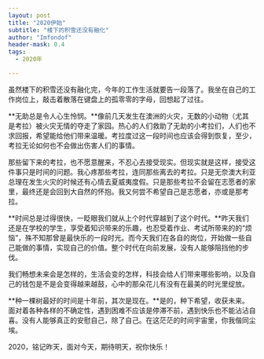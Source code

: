 ```yaml
---
layout: post
title: "2020伊始"
subtitle: "楼下的积雪还没有融化"
author: "Imfondof"
header-mask: 0.4
tags:
  - 2020年

---
```




虽然楼下的积雪还没有融化完，今年的工作生活就要告一段落了。我坐在自己的工作岗位上，敲击着散落在键盘上的孤零零的字母，回想起了过往。



**无助总是令人心生怜悯。**像前几天发生在澳洲的火灾，无数的小动物（尤其是考拉）被火灾无情的夺走了家园。热心的人们救助了无助的小考拉们，人们也不求回报，希望能给他们带来温暖。考拉度过这一段时间也应该会得到恢复，至少，考拉无论如何也不会做出伤害人们的事情。



那些留下来的考拉，也不愿意醒来，不忍心去接受现实。但现实就是这样，接受这件事只是时间的问题。我心疼那些考拉，连同那些离去的考拉。只是无奈澳大利亚总理在发生火灾的时候还有心情去夏威夷度假。只是那些考拉不会留在志愿者的家里，最终还是会回到大自然的怀抱。我又何尝不希望自己是志愿者，亦或是那考拉。



**时间总是过得很快，一眨眼我们就从上个时代穿越到了这个时代。**昨天我们还是在学校的学生，享受着知识带来的乐趣，也忍受着作业、考试所带来的的“烦恼”，殊不知那曾是最快乐的一段时光。而今天我们在各自的岗位，开始做一些自己能做的事情，实现自己的价值。整个时代在向前发展，没有人能够阻挡他的步伐。



我们畅想未来会是怎样的，生活会变的怎样，科技会给人们带来哪些影响，以及自己的钱包是不是会变得越来越鼓，心中的那朵花儿有没有在最美的时光里绽放。



**种一棵树最好的时间是十年前，其次是现在。**是的，种下希望，收获未来。面对着各种各样的不确定性，遇到困难不应该是停滞不前，遇到快乐也不能沾沾自喜。没有人能够真正的安慰自己，除了自己。在这茫茫的时间宇宙里，你我偕同尘埃。



2020，铭记昨天，面对今天，期待明天，祝你快乐！
